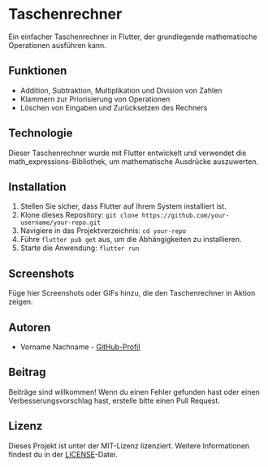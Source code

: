 # Taschenrechner

Ein einfacher Taschenrechner in Flutter, der grundlegende mathematische Operationen ausführen kann.

## Funktionen

- Addition, Subtraktion, Multiplikation und Division von Zahlen
- Klammern zur Priorisierung von Operationen
- Löschen von Eingaben und Zurücksetzen des Rechners

## Technologie

Dieser Taschenrechner wurde mit Flutter entwickelt und verwendet die math_expressions-Bibliothek, um mathematische Ausdrücke auszuwerten.

## Installation

1. Stellen Sie sicher, dass Flutter auf Ihrem System installiert ist.
2. Klone dieses Repository: `git clone https://github.com/your-username/your-repo.git`
3. Navigiere in das Projektverzeichnis: `cd your-repo`
4. Führe `flutter pub get` aus, um die Abhängigkeiten zu installieren.
5. Starte die Anwendung: `flutter run`

## Screenshots

Füge hier Screenshots oder GIFs hinzu, die den Taschenrechner in Aktion zeigen.

## Autoren

- Vorname Nachname - [GitHub-Profil](https://github.com/username)

## Beitrag

Beiträge sind willkommen! Wenn du einen Fehler gefunden hast oder einen Verbesserungsvorschlag hast, erstelle bitte einen Pull Request.

## Lizenz

Dieses Projekt ist unter der MIT-Lizenz lizenziert. Weitere Informationen findest du in der [LICENSE](LICENSE)-Datei.

